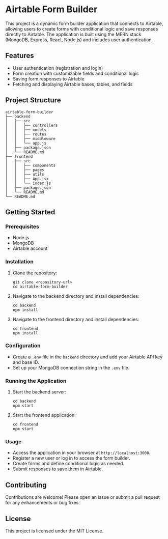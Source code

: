 # Airtable Form Builder

This project is a dynamic form builder application that connects to Airtable, allowing users to create forms with conditional logic and save responses directly to Airtable. The application is built using the MERN stack (MongoDB, Express, React, Node.js) and includes user authentication.

## Features

- User authentication (registration and login)
- Form creation with customizable fields and conditional logic
- Saving form responses to Airtable
- Fetching and displaying Airtable bases, tables, and fields

## Project Structure

```
airtable-form-builder
├── backend
│   ├── src
│   │   ├── controllers
│   │   ├── models
│   │   ├── routes
│   │   ├── middleware
│   │   └── app.js
│   ├── package.json
│   └── README.md
├── frontend
│   ├── src
│   │   ├── components
│   │   ├── pages
│   │   ├── utils
│   │   ├── App.jsx
│   │   └── index.js
│   ├── package.json
│   └── README.md
└── README.md
```

## Getting Started

### Prerequisites

- Node.js
- MongoDB
- Airtable account

### Installation

1. Clone the repository:
   ```
   git clone <repository-url>
   cd airtable-form-builder
   ```

2. Navigate to the backend directory and install dependencies:
   ```
   cd backend
   npm install
   ```

3. Navigate to the frontend directory and install dependencies:
   ```
   cd frontend
   npm install
   ```

### Configuration

- Create a `.env` file in the `backend` directory and add your Airtable API key and base ID.
- Set up your MongoDB connection string in the `.env` file.

### Running the Application

1. Start the backend server:
   ```
   cd backend
   npm start
   ```

2. Start the frontend application:
   ```
   cd frontend
   npm start
   ```

### Usage

- Access the application in your browser at `http://localhost:3000`.
- Register a new user or log in to access the form builder.
- Create forms and define conditional logic as needed.
- Submit responses to save them in Airtable.

## Contributing

Contributions are welcome! Please open an issue or submit a pull request for any enhancements or bug fixes.

## License

This project is licensed under the MIT License.